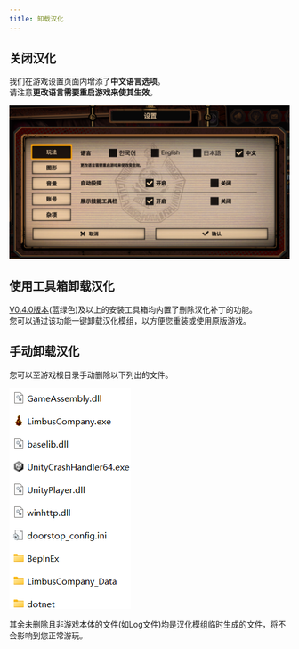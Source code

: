 ```yaml
---
title: 卸载汉化
---
```


## 关闭汉化
我们在游戏设置页面内增添了**中文语言选项**。  
请注意**更改语言需要重启游戏来使其生效**。

![image](/img/page/settingschn.png)

## 使用工具箱卸载汉化
[V0.4.0版本](https://www.zeroasso.top/docs/install/autoinstall#%E4%B8%8B%E8%BD%BD-%E5%B7%A5%E5%85%B7%E7%AE%B1)(蓝绿色)及以上的安装工具箱均内置了删除汉化补丁的功能。  
您可以通过该功能一键卸载汉化模组，以方便您重装或使用原版游戏。

## 手动卸载汉化

您可以至游戏根目录手动删除以下列出的文件。

![image](/img/page/BIEfiles.png)

其余未删除且非游戏本体的文件(如Log文件)均是汉化模组临时生成的文件，将不会影响到您正常游玩。